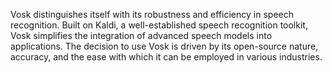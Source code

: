 Vosk distinguishes itself with its robustness and efficiency in speech recognition. Built on Kaldi, a well-established speech recognition toolkit, Vosk simplifies the integration of advanced speech models into applications. The decision to use Vosk is driven by its open-source nature, accuracy, and the ease with which it can be employed in various industries.

